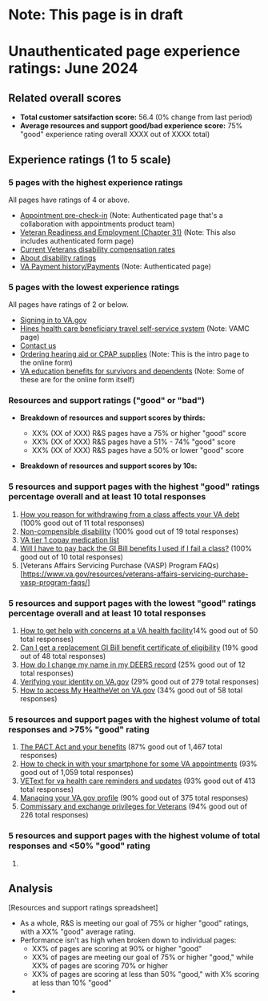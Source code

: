 # Note: This page is in draft
# Unauthenticated page experience ratings: June 2024

## Related overall scores
- **Total customer satsifaction score:** 56.4 (0% change from last period)
- **Average resources and support good/bad experience score:** 75% "good" experience rating overall XXXX out of XXXX total)

## Experience ratings (1 to 5 scale)

### 5 pages with the highest experience ratings 
All pages have ratings of 4 or above.
- [Appointment pre-check-in](https://www.va.gov/health-care/appointment-pre-check-in/error?error=no-token) (Note: Authenticated page that's a collaboration with appointments product team)
- [Veteran Readiness and Employment (Chapter 31)](https://www.va.gov/careers-employment/vocational-rehabilitation/) (Note: This also includes authenticated form page)
- [Current Veterans disability compensation rates](https://www.va.gov/disability/compensation-rates/)
- [About disability ratings](https://www.va.gov/disability/about-disability-ratings/)
- [VA Payment history/Payments](https://www.va.gov/va-payment-history/payments/) (Note: Authenticated page)
  
### 5 pages with the lowest experience ratings
All pages have ratings of 2 or below.
- [Signing in to VA.gov](https://www.va.gov/resources/signing-in-to-vagov/)
- [Hines health care beneficiary travel self-service system](https://www.va.gov/hines-health-care/programs/beneficiary-travel-self-service-system-btsss/) (Note: VAMC page)
- [Contact us](https://www.va.gov/contact-us/)
- [Ordering hearing aid or CPAP supplies](https://www.va.gov/health-care/order-hearing-aid-or-CPAP-supplies-form/address) (Note: This is the intro page to the online form)
- [VA education benefits for survivors and dependents](https://www.va.gov/education/survivor-dependent-benefits/) (Note: Some of these are for the online form itself)

  
### Resources and support ratings ("good" or "bad")

- **Breakdown of resources and support scores by thirds:**
  - XX% (XX of XXX) R&S pages have a 75% or higher "good" score
  - XX% (XX of XXX) R&S pages have a 51% - 74% "good" score
  - XX% (XX of XXX) R&S pages have a 50% or lower "good" score
    
- **Breakdown of resources and support scores by 10s:**

### 5 resources and support pages with the highest "good" ratings percentage overall and at least 10 total responses

1. [How you reason for withdrawing from a class affects your VA debt](https://www.va.gov/resources/how-your-reason-for-withdrawing-from-a-class-affects-your-va-debt/) (100% good out of 11 total responses)
2. [Non-compensible disability](https://www.va.gov/resources/non-compensable-disability/) (100% good out of 19 total responses)
3. [VA tier 1 copay medication list](https://www.va.gov/resources/va-tier-1-copay-medication-list/)
4. [Will I have to pay back the GI Bill benefits I used if I fail a class?](https://www.va.gov/resources/will-i-have-to-pay-back-the-gi-bill-benefits-i-used-if-i-fail-a-class/) (100% good out of 10 total responses)
5. [Veterans Affairs Servicing Purchase (VASP) Program FAQs)[https://www.va.gov/resources/veterans-affairs-servicing-purchase-vasp-program-faqs/]

   
### 5 resources and support pages with the lowest "good" ratings percentage overall and at least 10 total responses

1. [How to get help with concerns at a VA health facility](https://www.va.gov/resources/how-to-get-help-with-concerns-at-a-va-health-facility/)14% good out of 50 total responses)
2. [Can I get a replacement GI Bill benefit certificate of eligibility](https://www.va.gov/resources/can-i-get-a-replacement-gi-bill-benefit-certificate-of-eligibility/) (19% good out of 48 total responses)
3. [How do I change my name in my DEERS record](https://www.va.gov/resources/how-do-i-change-my-name-in-my-deers-record/) (25% good out of 12 total responses)
4. [Verifying your identity on VA.gov](https://www.va.gov/resources/verifying-your-identity-on-vagov/) (29% good out of 279 total responses)
5. [How to access My HealtheVet on VA.gov](https://www.va.gov/resources/how-to-access-my-healthevet-on-vagov/) (34% good out of 58 total responses)


### 5 resources and support pages with the highest volume of total responses and >75% "good" rating

1. [The PACT Act and your benefits](www.va.gov/resources/the-pact-act-and-your-va-benefits/) (87% good out of 1,467 total responses)
2. [How to check in with your smartphone for some VA appointments](www.va.gov/resources/how-to-check-in-with-your-smartphone-for-some-va-appointments/) (93% good out of 1,059 total responses)
3. [VEText for va health care reminders and updates](www.va.gov/resources/vetext-for-va-health-care-reminders-and-updates/) (93% good out of 413 total responses)
4. [Managing your VA.gov profile](www.va.gov/resources/managing-your-vagov-profile/) (90% good out of 375 total responses)
5. [Commissary and exchange privileges for Veterans](www.va.gov/resources/commissary-and-exchange-privileges-for-veterans/) (94% good out of 226 total responses)
   
### 5 resources and support pages with the highest volume of total responses and <50% "good" rating

1. 
## Analysis
[Resources and support ratings spreadsheet]
- As a whole, R&S is meeting our goal of 75% or higher "good" ratings, with a XX% "good" average rating.
- Performance isn't as high when broken down to individual pages:
  - XX% of pages are scoring at 90% or higher "good"
  - XX% of pages are meeting our goal of 75% or higher "good," while XX% of pages are scoring 70% or higher
  - XX% of pages are scoring at less than 50% "good," with X% scoring at less than 10% "good" 
- 
